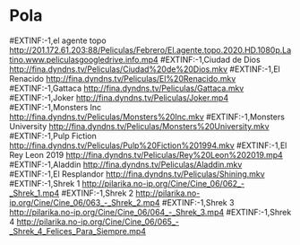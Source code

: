 # Pola
#EXTINF:-1,el agente topo
http://201.172.61.203:88/Peliculas/Febrero/El.agente.topo.2020.HD.1080p.Latino.www.peliculasgoogledrive.info.mp4
#EXTINF:-1,Ciudad de Dios
http://fina.dyndns.tv/Peliculas/Ciudad%20de%20Dios.mkv
#EXTINF:-1,El Renacido
http://fina.dyndns.tv/Peliculas/El%20Renacido.mkv
#EXTINF:-1,Gattaca
http://fina.dyndns.tv/Peliculas/Gattaca.mkv
#EXTINF:-1,Joker
http://fina.dyndns.tv/Peliculas/Joker.mp4
#EXTINF:-1,Monsters Inc
http://fina.dyndns.tv/Peliculas/Monsters%20Inc.mkv
#EXTINF:-1,Monsters University
http://fina.dyndns.tv/Peliculas/Monsters%20University.mkv
#EXTINF:-1,Pulp Fiction
http://fina.dyndns.tv/Peliculas/Pulp%20Fiction%201994.mkv
#EXTINF:-1,El Rey Leon 2019
http://fina.dyndns.tv/Peliculas/Rey%20Leon%202019.mp4
#EXTINF:-1,Aladdin
http://fina.dyndns.tv/Peliculas/Aladdin.mkv
#EXTINF:-1,El Resplandor
http://fina.dyndns.tv/Peliculas/Shining.mkv
#EXTINF:-1,Shrek 1
http://pilarika.no-ip.org/Cine/Cine_06/062_-_Shrek_1.mp4
#EXTINF:-1,Shrek 2
http://pilarika.no-ip.org/Cine/Cine_06/063_-_Shrek_2.mp4
#EXTINF:-1,Shrek 3
http://pilarika.no-ip.org/Cine/Cine_06/064_-_Shrek_3.mp4
#EXTINF:-1,Shrek 4
http://pilarika.no-ip.org/Cine/Cine_06/065_-_Shrek_4_Felices_Para_Siempre.mp4
